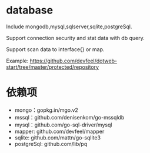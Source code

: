 # database
Include mongodb,mysql,sqlserver,sqlite,postgreSql.

Support connection security and stat data with db query.

Support scan data to interface{} or map.

Example: https://github.com/devfeel/dotweb-start/tree/master/protected/repository

# 依赖项
* mongo：gopkg.in/mgo.v2
* mssql：github.com/denisenkom/go-mssqldb
* mysql：github.com/go-sql-driver/mysql
* mapper: github.com/devfeel/mapper
* sqlite: github.com/mattn/go-sqlite3
* postgreSql: github.com/lib/pq
